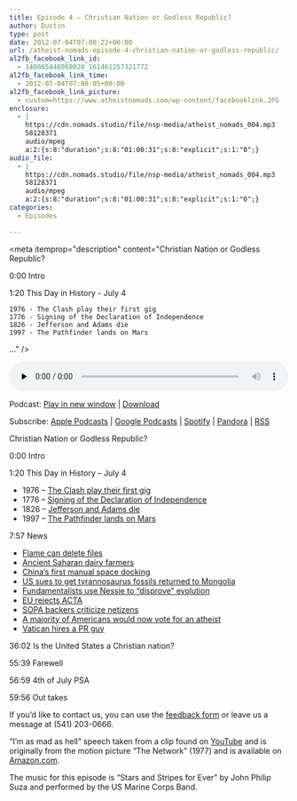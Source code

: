 ```yaml
---
title: Episode 4 – Christian Nation or Godless Republic?
author: Dustin
type: post
date: 2012-07-04T07:00:22+00:00
url: /atheist-nomads-episode-4-christian-nation-or-godless-republic/
al2fb_facebook_link_id:
  - 140665446068020_161461257321772
al2fb_facebook_link_time:
  - 2012-07-04T07:08:05+00:00
al2fb_facebook_link_picture:
  - custom=https://www.atheistnomads.com/wp-content/facebooklink.JPG
enclosure:
  - |
    https://cdn.nomads.studio/file/nsp-media/atheist_nomads_004.mp3
    58128371
    audio/mpeg
    a:2:{s:8:"duration";s:8:"01:00:31";s:8:"explicit";s:1:"0";}
audio_file:
  - |
    https://cdn.nomads.studio/file/nsp-media/atheist_nomads_004.mp3
    58128371
    audio/mpeg
    a:2:{s:8:"duration";s:8:"01:00:31";s:8:"explicit";s:1:"0";}
categories:
  - Episodes

---
```

<div itemscope itemtype="http://schema.org/AudioObject">
  <meta itemprop="name" content="Episode 4 &#8211; Christian Nation or Godless Republic?" />
  
  <meta itemprop="uploadDate" content="2012-07-04T01:00:22-06:00" />
  
  <meta itemprop="encodingFormat" content="audio/mpeg" />
  
  <meta itemprop="duration" content="PT1H00M31S" />
  
  <meta itemprop="description" content="Christian Nation or Godless Republic?

0:00 Intro

1:20 This Day in History - July 4

 	1976 - The Clash play their first gig
 	1776 - Signing of the Declaration of Independence
 	1826 - Jefferson and Adams die
 	1997 - The Pathfinder lands on Mars

..." />
  
  <meta itemprop="contentUrl" content="https://dts.podtrac.com/redirect.mp3/cdn.nomads.studio/file/nsp-media/atheist_nomads_004.mp3" />
  
  <meta itemprop="contentSize" content="55.4" />
  </p> 
  
  <div class="powerpress_player" id="powerpress_player_8259">
    <audio class="wp-audio-shortcode" id="audio-74-3" preload="none" style="width: 100%;" controls="controls"><source type="audio/mpeg" src="https://dts.podtrac.com/redirect.mp3/cdn.nomads.studio/file/nsp-media/atheist_nomads_004.mp3?_=3" /><a href="https://dts.podtrac.com/redirect.mp3/cdn.nomads.studio/file/nsp-media/atheist_nomads_004.mp3">https://dts.podtrac.com/redirect.mp3/cdn.nomads.studio/file/nsp-media/atheist_nomads_004.mp3</a></audio>
  </div>
</div>

<p class="powerpress_links powerpress_links_mp3">
  Podcast: <a href="https://dts.podtrac.com/redirect.mp3/cdn.nomads.studio/file/nsp-media/atheist_nomads_004.mp3" class="powerpress_link_pinw" target="_blank" title="Play in new window" onclick="return powerpress_pinw('https://htotw.com/?powerpress_pinw=74-podcast');" rel="nofollow">Play in new window</a> | <a href="https://dts.podtrac.com/redirect.mp3/cdn.nomads.studio/file/nsp-media/atheist_nomads_004.mp3" class="powerpress_link_d" title="Download" rel="nofollow" download="atheist_nomads_004.mp3">Download</a>
</p>

<p class="powerpress_links powerpress_subscribe_links">
  Subscribe: <a href="https://podcasts.apple.com/us/podcast/humanists-take-on-the-world/id530050098?mt=2&ls=1" class="powerpress_link_subscribe powerpress_link_subscribe_itunes" target="_blank" title="Subscribe on Apple Podcasts" rel="nofollow">Apple Podcasts</a> | <a href="https://www.google.com/podcasts?feed=aHR0cDovL2F0aGVpc3Rub21hZHMubGlic3luLmNvbS9yc3M%3D" class="powerpress_link_subscribe powerpress_link_subscribe_googleplay" target="_blank" title="Subscribe on Google Podcasts" rel="nofollow">Google Podcasts</a> | <a href="https://open.spotify.com/show/3LzK2xZGike6Tc1GEMtMbr?si=LieN9SNuTpq96smuaUsH8A" class="powerpress_link_subscribe powerpress_link_subscribe_spotify" target="_blank" title="Subscribe on Spotify" rel="nofollow">Spotify</a> | <a href="https://www.pandora.com/podcast/atheist-nomads/PC:10122?corr=62071012&part=ug" class="powerpress_link_subscribe powerpress_link_subscribe_pandora" target="_blank" title="Subscribe on Pandora" rel="nofollow">Pandora</a> | <a href="https://htotw.com/feed/podcast/" class="powerpress_link_subscribe powerpress_link_subscribe_rss" target="_blank" title="Subscribe via RSS" rel="nofollow">RSS</a>
</p>

Christian Nation or Godless Republic?

0:00 Intro

1:20 This Day in History &#8211; July 4

  * 1976 &#8211; <a href="http://www.history.com/this-day-in-history/the-clash-play-their-first-live-gig" target="_blank" rel="noopener">The Clash play their first gig</a>
  * 1776 &#8211; <a href="http://www.history.com/this-day-in-history/us-declares-independence" target="_blank" rel="noopener">Signing of the Declaration of Independence</a>
  * 1826 &#8211; <a href="http://www.history.com/this-day-in-history/thomas-jefferson-and-john-adams-die" target="_blank" rel="noopener">Jefferson and Adams die</a>
  * 1997 &#8211; [The Pathfinder lands on Mars][1]

7:57 News

  * <a href="http://news.cnet.com/8301-1009_3-57458712-83/flame-can-sabotage-computers-by-deleting-files-says-symantec/" target="_blank" rel="noopener">Flame can delete files</a>
  * <a href="http://www.nytimes.com/2012/06/26/science/in-african-pottery-evidence-of-ancient-dairy-farmers.html?_r=2" target="_blank" rel="noopener">Ancient Saharan dairy farmers</a>
  * <a href="http://www.msnbc.msn.com/id/47936777/ns/world_news-asia_pacific/#.T-diyjk0enw" target="_blank" rel="noopener">China&#8217;s first manual space docking</a>
  * <a href="http://www.google.com/hostednews/afp/article/ALeqM5g3a0KwvLIEJoVhexUKzliXFawXeQ?docId=CNG.e986d57fa15d90516edd08e1aed8bd6f.401" target="_blank" rel="noopener">US sues to get tyrannosaurus fossils returned to Mongolia</a>
  * <a href="http://www.heraldscotland.com/news/education/how-american-fundamentalist-schools-are-using-nessie-to-disprove-evolution.17918511" target="_blank" rel="noopener">Fundamentalists use Nessie to &#8220;disprove&#8221; evolution</a>
  * <a href="http://in.reuters.com/article/2012/06/21/entertainment-us-eu-copyright-idINBRE85K0YO20120621&quot;" target="_blank" rel="noopener">EU rejects ACTA</a>
  * <a href="http://hardocp.com/news/2012/06/23/sopa_backers_criticize_internet_opposition/" target="_blank" rel="noopener">SOPA backers criticize netizens</a>
  * <a href="http://www.gallup.com/poll/155285/Atheists-Muslims-Bias-Presidential-Candidates.aspx" target="_blank" rel="noopener">A majority of Americans would now vote for an atheist</a>
  * <a href="http://www.reuters.com/article/2012/06/23/vatican-communications-burke-idUSL5E8HN2CQ20120623" target="_blank" rel="noopener">Vatican hires a PR guy</a>

36:02 Is the United States a Christian nation?

55:39 Farewell

56:59 4th of July PSA

59:56 Out takes

If you’d like to contact us, you  can use the [feedback form](https://htotw.com/contact) or leave us a message at (541) 203-0666.

&#8220;I&#8217;m as mad as hell&#8221; speech taken from a clip found on <a href="http://www.youtube.com/watch?v=q_qgVn-Op7Q" target="_blank" rel="noopener">YouTube</a> and is originally from the motion picture &#8220;The Network&#8221; (1977) and is available on <a href="http://www.amazon.com/gp/product/B000CNESU8?ie=UTF8&tag=dwnomad-20&linkCode=xm2&creativeASIN=B000CNESU8" target="_blank" rel="noopener">Amazon.com</a>.

The music for this episode is &#8220;Stars and Stripes for Ever&#8221; by John Philip Suza and performed by the US Marine Corps Band.

 [1]: http://www.history.com/this-day-in-history/ipathfinderi-lands-on-mars